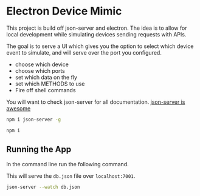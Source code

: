 # Electron Device Mimic

This project is build off json-server and electron. The idea is to allow for local development while simulating devices sending requests with APIs.

The goal is to serve a UI which gives you the option to select which device event to simulate, and will serve over the port you configured.
* choose which device
* choose which ports
* set which data on the fly
* set which METHODS to use
* Fire off shell commands


You will want to check json-server for all documentation.
[json-server is awesome](https://github.com/typicode/json-server)

```bash
npm i json-server -g
```

```bash
npm i
```

## Running the App
In the command line run the following command.

This will serve the `db.json` file over `localhost:7001`.

```bash
json-server --watch db.json
```
